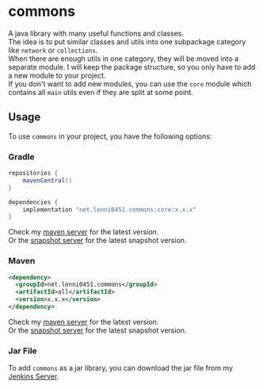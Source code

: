# commons
A java library with many useful functions and classes.\
The idea is to put similar classes and utils into one subpackage category like `network` or `collections`.\
When there are enough utils in one category, they will be moved into a separate module.
I will keep the package structure, so you only have to add a new module to your project.\
If you don't want to add new modules, you can use the `core` module which contains all `main` utils even if they are split at some point.

## Usage
To use `commons` in your project, you have the following options:
### Gradle
````groovy
repositories {
    mavenCentral()
}

dependencies {
    implementation "net.lenni0451.commons:core:x.x.x"
}
````
Check my [maven server](https://maven.lenni0451.net/#/releases/net/lenni0451/commons) for the latest version.\
Or the [snapshot server](https://maven.lenni0451.net/#/snapshots/net/lenni0451/commons) for the latest snapshot version.

### Maven
````xml
<dependency>
  <groupId>net.lenni0451.commons</groupId>
  <artifactId>all</artifactId>
  <version>x.x.x</version>
</dependency>
````
Check my [maven server](https://maven.lenni0451.net/#/releases/net/lenni0451/commons) for the latest version.\
Or the [snapshot server](https://maven.lenni0451.net/#/snapshots/net/lenni0451/commons) for the latest snapshot version.

### Jar File
To add `commons` as a jar library, you can download the jar file from my [Jenkins Server](https://build.lenni0451.net/job/commons/).
